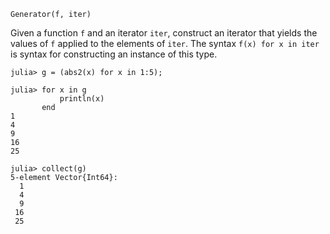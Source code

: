 ```
Generator(f, iter)
```

Given a function `f` and an iterator `iter`, construct an iterator that yields the values of `f` applied to the elements of `iter`. The syntax `f(x) for x in iter` is syntax for constructing an instance of this type.

```jldoctest
julia> g = (abs2(x) for x in 1:5);

julia> for x in g
           println(x)
       end
1
4
9
16
25

julia> collect(g)
5-element Vector{Int64}:
  1
  4
  9
 16
 25
```
